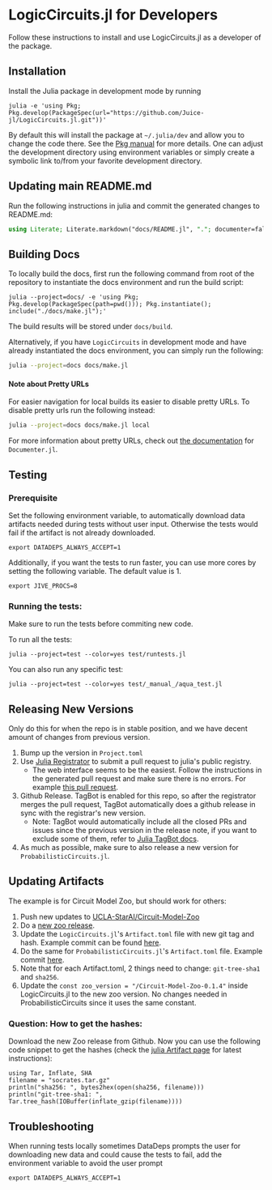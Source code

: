# LogicCircuits.jl for Developers

Follow these instructions to install and use LogicCircuits.jl as a developer of the package.

## Installation

Install the Julia package in development mode by running

    julia -e 'using Pkg; Pkg.develop(PackageSpec(url="https://github.com/Juice-jl/LogicCircuits.jl.git"))'

By default this will install the package at `~/.julia/dev` and allow you to change the code there. See the [Pkg manual](https://julialang.github.io/Pkg.jl/v1/managing-packages/#Developing-packages-1) for more details. One can adjust the development directory using environment variables or simply create a symbolic link to/from your favorite development directory.

## Updating main README.md

Run the following instructions in julia and commit the generated changes to README.md:

```julia
using Literate; Literate.markdown("docs/README.jl", "."; documenter=false, credit=false, execute=true)
```

## Building Docs

To locally build the docs, first run the following command from root of the repository to instantiate the docs environment and run the build script:

```
julia --project=docs/ -e 'using Pkg; Pkg.develop(PackageSpec(path=pwd())); Pkg.instantiate(); include("./docs/make.jl");'
```

The build results will be stored under `docs/build`.

Alternatively, if you have `LogicCircuits` in development mode and have already instantiated the docs environment, you can simply run the following:

```bash
julia --project=docs docs/make.jl
``` 

#### Note about Pretty URLs
For easier navigation for local builds its easier to disable pretty URLs. To disable pretty urls run the following instead:

```bash
julia --project=docs docs/make.jl local
```

For more information about pretty URLs, check out  [the documentation](https://juliadocs.github.io/Documenter.jl/stable/man/guide/) for `Documenter.jl`.

## Testing


### Prerequisite
Set the following environment variable, to automatically download data artifacts needed during tests without user input. Otherwise the tests would fail if the artifact is not already downloaded.

    export DATADEPS_ALWAYS_ACCEPT=1

Additionally, if you want the tests to run faster, you can use more cores by setting the following variable. The default value is 1.

    export JIVE_PROCS=8

### Running the tests:
Make sure to run the tests before commiting new code.

To run all the tests:

    julia --project=test --color=yes test/runtests.jl

You can also run any specific test:

    julia --project=test --color=yes test/_manual_/aqua_test.jl
    
## Releasing New Versions

Only do this for when the repo is in stable position, and we have decent amount of changes from previous version.

1. Bump up the version in `Project.toml`
2. Use [Julia Registrator](https://github.com/JuliaRegistries/Registrator.jl) to submit a pull request to julia's public registry. 
    - The web interface seems to be the easiest. Follow the instructions in the generated pull request and make sure there is no errors. For example [this pull request](https://github.com/JuliaRegistries/General/pull/15349).
3. Github Release. TagBot is enabled for this repo, so after the registrator merges the pull request, TagBot automatically does a github release in sync with the registrar's new version. 
   - Note: TagBot would automatically include all the closed PRs and issues since the previous version in the release note, if you want to exclude some of them, refer to [Julia TagBot docs](https://github.com/JuliaRegistries/TagBot).
4. As much as possible, make sure to also release a new version for `ProbabilisticCircuits.jl`.


## Updating Artifacts

The example is for Circuit Model Zoo, but should work for others:

1. Push new updates to [UCLA-StarAI/Circuit-Model-Zoo](https://github.com/UCLA-StarAI/Circuit-Model-Zoo)
2. Do a [new zoo release](https://github.com/UCLA-StarAI/Circuit-Model-Zoo/releases).
3. Update the `LogicCircuits.jl`'s `Artifact.toml` file with new git tag and hash. Example commit can be found [here](https://github.com/Juice-jl/LogicCircuits.jl/commit/1cd3fda02fa7bd82d1fa02898ee404edce0d7b14).
4. Do the same for `ProbabilisticCircuits.jl`'s `Artifact.toml` file. Example commit [here](https://github.com/Juice-jl/ProbabilisticCircuits.jl/commit/da7d3678b5f2254e60229632f74cc619505e2b2d).
5. Note that for each Artifact.toml, 2 things need to change: `git-tree-sha1` and `sha256`.
6. Update the `const zoo_version = "/Circuit-Model-Zoo-0.1.4"` inside LogicCircuits.jl to the new zoo version. No changes needed in ProbabilisticCircuits since it uses the same constant.

### Question: How to get the hashes:

Download the new Zoo release from Github. Now you can use the following code snippet to get the hashes (check the [julia Artifact page](https://julialang.github.io/Pkg.jl/dev/artifacts/) for latest instructions):
```
using Tar, Inflate, SHA
filename = "socrates.tar.gz"
println("sha256: ", bytes2hex(open(sha256, filename)))
println("git-tree-sha1: ", Tar.tree_hash(IOBuffer(inflate_gzip(filename))))
```


## Troubleshooting

When running tests locally sometimes DataDeps prompts the user for downloading new data and could cause the tests to fail, add the environment variable to avoid the user prompt

```
export DATADEPS_ALWAYS_ACCEPT=1
```
